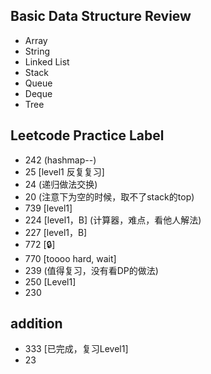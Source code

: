 ## Basic Data Structure Review
- Array
- String
- Linked List
- Stack
- Queue
- Deque
- Tree

## Leetcode Practice Label
- 242 (hashmap--)
- 25 [level1 反复复习]
- 24 (递归做法交换)
- 20 (注意下为空的时候，取不了stack的top)
- 739 [level1]
- 224 [level1，B]  (计算器，难点，看他人解法)
- 227 [level1，B]
- 772 [🔒]
- 770 [toooo hard, wait]
- 239 (值得复习，没有看DP的做法)
- 250 [Level1]
- 230 

## addition
- 333 [已完成，复习Level1]
- 23  